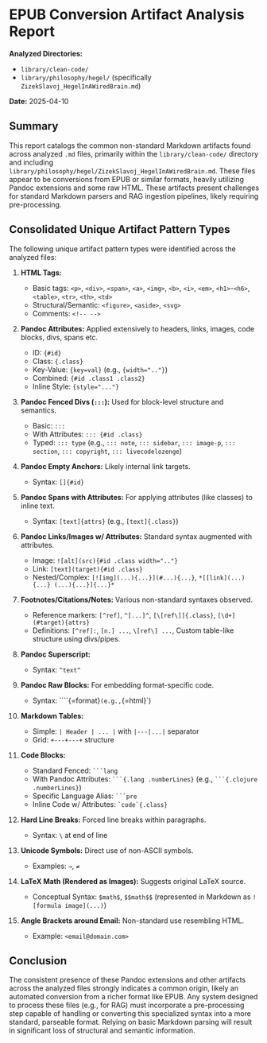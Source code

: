# EPUB Conversion Artifact Analysis Report

**Analyzed Directories:**
*   `library/clean-code/`
*   `library/philosophy/hegel/` (specifically `ZizekSlavoj_HegelInAWiredBrain.md`)

**Date:** 2025-04-10

## Summary

This report catalogs the common non-standard Markdown artifacts found across analyzed `.md` files, primarily within the `library/clean-code/` directory and including `library/philosophy/hegel/ZizekSlavoj_HegelInAWiredBrain.md`. These files appear to be conversions from EPUB or similar formats, heavily utilizing Pandoc extensions and some raw HTML. These artifacts present challenges for standard Markdown parsers and RAG ingestion pipelines, likely requiring pre-processing.

## Consolidated Unique Artifact Pattern Types

The following unique artifact pattern types were identified across the analyzed files:

1.  **HTML Tags:**
    *   Basic tags: `<p>`, `<div>`, `<span>`, `<a>`, `<img>`, `<b>`, `<i>`, `<em>`, `<h1>`-`<h6>`, `<table>`, `<tr>`, `<th>`, `<td>`
    *   Structural/Semantic: `<figure>`, `<aside>`, `<svg>`
    *   Comments: `<!-- -->`

2.  **Pandoc Attributes:** Applied extensively to headers, links, images, code blocks, divs, spans etc.
    *   ID: `{#id}`
    *   Class: `{.class}`
    *   Key-Value: `{key=val}` (e.g., `{width=".."}`)
    *   Combined: `{#id .class1 .class2}`
    *   Inline Style: `{style="..."}`

3.  **Pandoc Fenced Divs (`:::`):** Used for block-level structure and semantics.
    *   Basic: `:::`
    *   With Attributes: `::: {#id .class}`
    *   Typed: `::: type` (e.g., `::: note`, `::: sidebar`, `::: image-p`, `::: section`, `::: copyright`, `::: livecodelozenge`)

4.  **Pandoc Empty Anchors:** Likely internal link targets.
    *   Syntax: `[]{#id}`

5.  **Pandoc Spans with Attributes:** For applying attributes (like classes) to inline text.
    *   Syntax: `[text]{attrs}` (e.g., `[text]{.class}`)

6.  **Pandoc Links/Images w/ Attributes:** Standard syntax augmented with attributes.
    *   Image: `![alt](src){#id .class width=".."}`
    *   Link: `[text](target){#id .class}`
    *   Nested/Complex: `[![img](...){...}](#...){...}`, `*[[link](...){...} (...){...}]{...}*`

7.  **Footnotes/Citations/Notes:** Various non-standard syntaxes observed.
    *   Reference markers: `[^ref]`, `^[...]^`, `[\[ref\]]{.class}`, `[\d+](#target){attrs}`
    *   Definitions: `[^ref]:`, `[n.] ...`, `\[ref\] ...`, Custom table-like structure using divs/pipes.

8.  **Pandoc Superscript:**
    *   Syntax: `^text^`

9.  **Pandoc Raw Blocks:** For embedding format-specific code.
    *   Syntax: ````{=format}` (e.g., `{=html}`)

10. **Markdown Tables:**
    *   Simple: `| Header | ... |` with `|---|...|` separator
    *   Grid: `+---+---+` structure

11. **Code Blocks:**
    *   Standard Fenced: ` ```lang `
    *   With Pandoc Attributes: ` ```{.lang .numberLines} ` (e.g., ` ```{.clojure .numberLines} `)
    *   Specific Language Alias: ` ```pre `
    *   Inline Code w/ Attributes: `` `code`{.class} ``

12. **Hard Line Breaks:** Forced line breaks within paragraphs.
    *   Syntax: `\` at end of line

13. **Unicode Symbols:** Direct use of non-ASCII symbols.
    *   Examples: `→`, `≠`

14. **LaTeX Math (Rendered as Images):** Suggests original LaTeX source.
    *   Conceptual Syntax: `$math$`, `$$math$$` (represented in Markdown as `![formula image](...)`)

15. **Angle Brackets around Email:** Non-standard use resembling HTML.
    *   Example: `<email@domain.com>`

## Conclusion

The consistent presence of these Pandoc extensions and other artifacts across the analyzed files strongly indicates a common origin, likely an automated conversion from a richer format like EPUB. Any system designed to process these files (e.g., for RAG) must incorporate a pre-processing step capable of handling or converting this specialized syntax into a more standard, parseable format. Relying on basic Markdown parsing will result in significant loss of structural and semantic information.